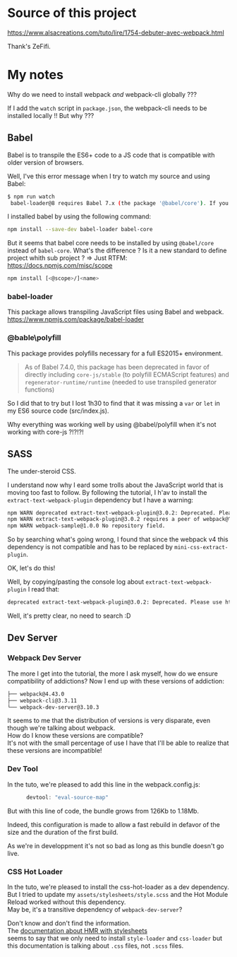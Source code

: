 # Source of this project
https://www.alsacreations.com/tuto/lire/1754-debuter-avec-webpack.html

Thank's ZeFifi.

# My notes

Why do we need to install webpack *and* webpack-cli globally ???

If I add the `watch` script in `package.json`, the webpack-cli needs to be installed locally !! But why ???


## Babel

Babel is to transpile the ES6+ code to a JS code that is compatible with older version of browsers.

Well, I've this error message when I try to watch my source and using Babel:
```bash
$ npm run watch
 babel-loader@8 requires Babel 7.x (the package '@babel/core'). If you'd like to use Babel 6.x ('babel-core'), you should install 'babel-loader@7'.
```

I installed babel by using the following command:
```bash
npm install --save-dev babel-loader babel-core
```

But it seems that babel core needs to be installed by using `@babel/core` instead of `babel-core`.
What's the difference ? Is it a new standard to define project whith sub project ?
=> Just RTFM: https://docs.npmjs.com/misc/scope
```bash
npm install [<@scope>/]<name>
```


### babel-loader

This package allows transpiling JavaScript files using Babel and webpack.
https://www.npmjs.com/package/babel-loader

### @bable\polyfill

This package provides polyfills necessary for a full ES2015+ environment.

> As of Babel 7.4.0, this package has been deprecated in favor of directly including `core-js/stable` (to polyfill ECMAScript features)
> and `regenerator-runtime/runtime` (needed to use transpiled generator functions)

So I did that to try but I lost 1h30 to find that it was missing a `var` or `let` in my ES6 source code (src/index.js).

Why everything was working well by using @babel/polyfill when it's not working with core-js ?!?!?!


## SASS

The under-steroid CSS.

I understand now why I eard some trolls about the JavaScript world that is moving too fast to follow.
By following the tutorial, I h'av to install the `extract-text-webpack-plugin` dependency but I have a warning:
```bash
npm WARN deprecated extract-text-webpack-plugin@3.0.2: Deprecated. Please use https://github.com/webpack-contrib/mini-css-extract-plugin
npm WARN extract-text-webpack-plugin@3.0.2 requires a peer of webpack@^3.1.0 but none is installed. You must install peer dependencies yourself.
npm WARN webpack-sample@1.0.0 No repository field.
```

So by searching what's going wrong, I found that since the webpack v4 this dependency is not compatible and has to be replaced by `mini-css-extract-plugin`.

OK, let's do this!

Well, by copying/pasting the console log about `extract-text-webpack-plugin` I read that:
```bash
deprecated extract-text-webpack-plugin@3.0.2: Deprecated. Please use https://github.com/webpack-contrib/mini-css-extract-plugin
```
Well, it's pretty clear, no need to search :D


## Dev Server

### Webpack Dev Server
The more I get into the tutorial, the more I ask myself, how do we ensure compatibility of addictions? Now I end up with these versions of addiction:
```bash
├── webpack@4.43.0
├── webpack-cli@3.3.11
└── webpack-dev-server@3.10.3
```
It seems to me that the distribution of versions is very disparate, even though we're talking about webpack.  
How do I know these versions are compatible?  
It's not with the small percentage of use I have that I'll be able to realize that these versions are incompatible!


### Dev Tool

In the tuto, we're pleased to add this line in the webpack.config.js:
```JavaScript
      devtool: "eval-source-map"
```
But with this line of code, the bundle grows from 126Kb to 1.18Mb.

Indeed, this configuration is made to allow a fast rebuild in defavor of the size and the duration of the first build.

As we're in developpment it's not so bad as long as this bundle doesn't go live.


### CSS Hot Loader

In the tuto, we're pleased to install the css-hot-loader as a dev dependency.  
But I tried to update my `assets/stylesheets/style.scss` and the Hot Module Reload worked without this dependency.  
May be, it's a transitive dependency of `webpack-dev-server`?

Don't know and don't find the information.  
The [documentation about HMR with stylesheets](https://webpack.js.org/guides/hot-module-replacement/#hmr-with-stylesheets)  
seems to say that we only need to install `style-loader` and `css-loader` but  this documentation is talking about `.css` files, not `.scss` files.


